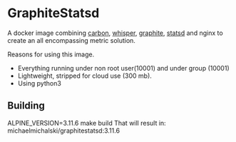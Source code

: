 # GraphiteStatsd
A docker image combining [carbon](https://github.com/graphite-project/carbon), [whisper](https://github.com/graphite-project/whisper), [graphite](https://github.com/graphite-project/graphite-web), [statsd](https://github.com/etsy/statsd) and nginx to create an all encompassing metric solution.

Reasons for using this image.

* Everything running under non root user(10001) and under group (10001)
* Lightweight, stripped for cloud use (300 mb).
* Using python3

## Building
ALPINE_VERSION=3.11.6 make build
That will result in:
michaelmichalski/graphitestatsd:3.11.6
